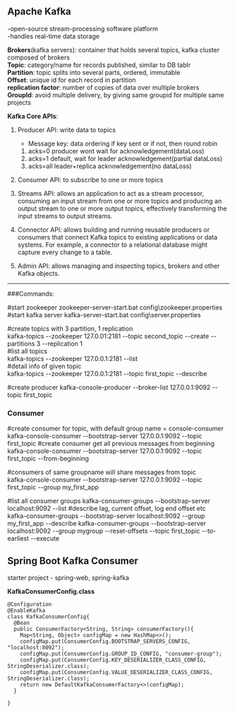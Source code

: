 ## Apache Kafka  
-open-source stream-processing software platform  
-handles real-time data storage   

**Brokers**(kafka servers): container that holds several topics, kafka cluster composed of brokers      
**Topic**: category/name for records published, similar to DB tablr    
**Partition**: topic splits into several parts, ordered, immutable  
**Offset**: unique id for each record in partition  
**replication factor**: number of copies of data over multiple brokers  
**GroupId**: avoid multiple delivery, by giving same groupid for multiple same projects    



**Kafka Core APIs**:  
1. Producer API: write data to topics    
	- Message key: data ordering if key sent or if not, then round robin    
	1. acks=0 producer wont wait for acknowledgement(dataLoss)  
	2. acks=1 default, wait for leader acknowledgement(partial dataLoss)    
	3. acks=all leader+replica acknowledgement(no dataLoss)  
	
2. Consumer API: to subscribe to one or more topics  
3. Streams API: 
allows an application to act as a stream processor, 
consuming an input stream from one or more topics and producing an output stream to one or more output topics, 
effectively transforming the input streams to output streams.
4. Connector API: allows building and running reusable producers or consumers that connect Kafka topics to existing applications or data systems. For example, a connector to a relational database might capture every change to a table.
5. Admin API: allows managing and inspecting topics, brokers and other Kafka objects. 

---

###Commands:

#start zookeeper
zookeeper-server-start.bat config\zookeeper.properties
#start kafka server
kafka-server-start.bat config\server.properties

#create topics with 3 partition, 1 replication    
kafka-topics --zookeeper 127.0.01:2181 --topic second_topic --create --partitions 3 --replication 1  
#list all topics   
kafka-topics --zookeeper 127.0.0.1:2181 --list  
#detail info of given topic  
kafka-topics --zookeeper 127.0.0.1:2181 --topic first_topic --describe   

#create producer 
kafka-console-producer --broker-list 127.0.0.1:9092 --topic first_topic
 
### Consumer
#create consumer for topic, with default group name = console-consumer <id>   
kafka-console-consumer --bootstrap-server 127.0.0.1:9092 --topic first_topic
#create consumer get all previous messages from beginning 
kafka-console-consumer --bootstrap-server 127.0.0.1:9092 --topic first_topic --from-beginning

#consumers of same groupname will share messages from topic    
kafka-console-consumer --bootstrap-server 127.0.0.1:9092 --topic first_topic --group my_first_app

#list all consumer groups
kafka-consumer-groups --bootstrap-server localhost:9092 --list
#describe lag, current offset, log end offset etc   
kafka-consumer-groups --bootstrap-server localhost:9092 --group my_first_app --describe
kafka-consumer-groups --bootstrap-server localhost:9092 --group mygroup --reset-offsets --topic first_topic  --to-earliest --execute 

	
## Spring Boot Kafka Consumer  
starter project - spring-web, spring-kafka  

**KafkaConsumerConfig.class**
```
@Configuration
@EnableKafka
class KafkaConsumerConfig{
  @Bean
  public ConsumerFactory<String, String> consumerFactory(){
    Map<String, Object> configMap = new HashMap<>();
    configMap.put(ConsumerConfig.BOOTSTRAP_SERVERS_CONFIG, "localhost:8092");
    configMap.put(ConsumerConfig.GROUP_ID_CONFIG, "consumer-group");
    configMap.put(ConsumerConfig.KEY_DESERIALIZER_CLASS_CONFIG, StringDeserializer.class);
    configMap.put(ConsumerConfig.VALUE_DESERIALIZER_CLASS_CONFIG, StringDeserializer.class);
    return new DefaultKafkaConsumerFactory<>(configMap);	
  }

}
```
